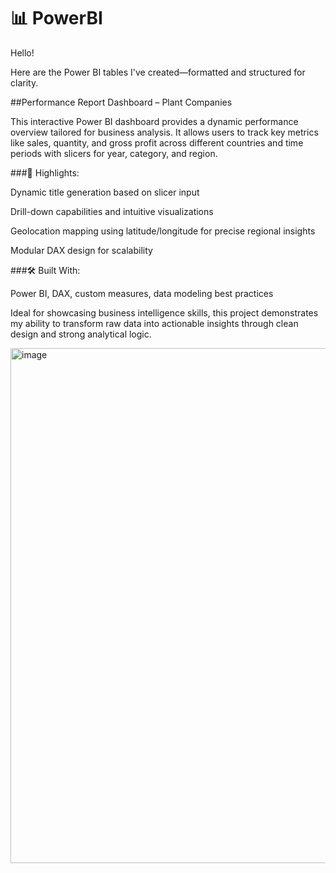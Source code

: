 # 📊 PowerBI
Hello!

Here are the Power BI tables I've created—formatted and structured for clarity.

##Performance Report Dashboard – Plant Companies

This interactive Power BI dashboard provides a dynamic performance overview tailored for business analysis. It allows users to track key metrics like sales, quantity, and gross profit across different countries and time periods with slicers for year, category, and region.

###🚀 Highlights:

Dynamic title generation based on slicer input

Drill-down capabilities and intuitive visualizations

Geolocation mapping using latitude/longitude for precise regional insights

Modular DAX design for scalability

###🛠️ Built With:

Power BI, DAX, custom measures, data modeling best practices

Ideal for showcasing business intelligence skills, this project demonstrates my ability to transform raw data into actionable insights through clean design and strong analytical logic.

<img width="1616" height="824" alt="image" src="https://github.com/user-attachments/assets/98a96bfa-bd9f-447b-8b91-f279e661d761" />
